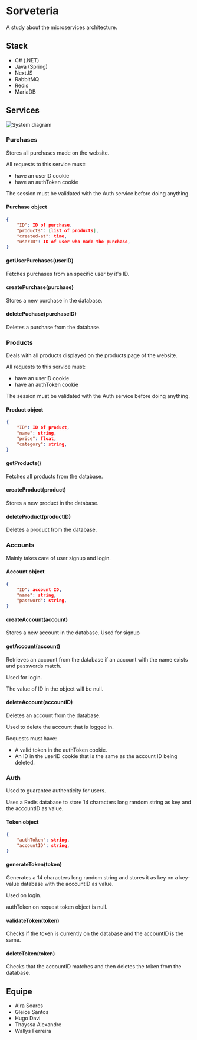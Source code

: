 # Sorveteria

A study about the microservices architecture.

## Stack

- C# (.NET)
- Java (Spring)
- NextJS
- RabbitMQ
- Redis
- MariaDB

## Services

![System diagram](https://github.com/WallysFerreira/Sorveteria/assets/105322824/fb746c95-a00a-4fb4-8fa0-7cc4e5b07048)

### Purchases

Stores all purchases made on the website.

All requests to this service must: 

- have an userID cookie
- have an authToken cookie

The session must be validated with the Auth service before doing anything.

#### Purchase object

```json
{
    "ID": ID of purchase,
    "products": [list of products],
    "created-at": time,
    "userID": ID of user who made the purchase,
}
```

#### getUserPurchases(userID)

Fetches purchases from an specific user by it's ID.

#### createPurchase(purchase)

Stores a new purchase in the database.

#### deletePuchase(purchaseID)

Deletes a purchase from the database.

### Products

Deals with all products displayed on the products page of the website.

All requests to this service must: 

- have an userID cookie
- have an authToken cookie

The session must be validated with the Auth service before doing anything.

#### Product object

```json
{
    "ID": ID of product,
    "name": string,
    "price": float,
    "category": string, 
}
```

#### getProducts()

Fetches all products from the database.

#### createProduct(product)

Stores a new product in the database.

#### deleteProduct(productID)

Deletes a product from the database.

### Accounts

Mainly takes care of user signup and login.

#### Account object

```json
{
    "ID": account ID,
    "name": string,
    "password": string,
}
```

#### createAccount(account)

Stores a new account in the database. Used for signup

#### getAccount(account)

Retrieves an account from the database if an account with the name exists and passwords match.

Used for login.

The value of ID in the object will be null.

#### deleteAccount(accountID)

Deletes an account from the database.

Used to delete the account that is logged in.

Requests must have:

- A valid token in the authToken cookie.
- An ID in the userID cookie that is the same as the account ID being deleted.

### Auth

Used to guarantee authenticity for users.

Uses a Redis database to store 14 characters long random string as key and the accountID as value.

#### Token object

```json
{
    "authToken": string,
    "accountID": string,
}
```

#### generateToken(token)

Generates a 14 characters long random string and stores it as key on a key-value database with the accountID as value.

Used on login.

authToken on request token object is null.

#### validateToken(token)

Checks if the token is currently on the database and the accountID is the same.

#### deleteToken(token)

Checks that the accountID matches and then deletes the token from the database.

## Equipe
- Aira Soares
- Gleice Santos
- Hugo Davi
- Thayssa Alexandre
- Wallys Ferreira
